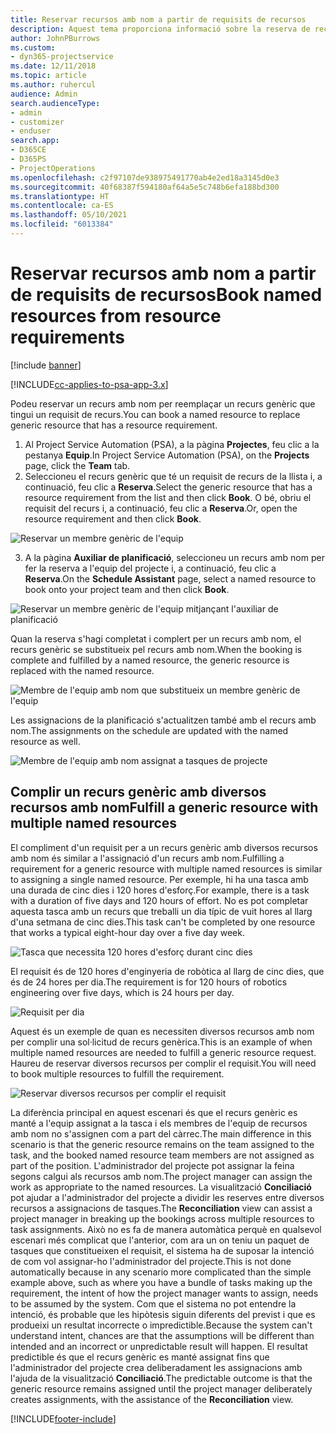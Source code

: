 ```yaml
---
title: Reservar recursos amb nom a partir de requisits de recursos
description: Aquest tema proporciona informació sobre la reserva de recursos amb nom per a un requisit de recurs genèric.
author: JohnPBurrows
ms.custom:
- dyn365-projectservice
ms.date: 12/11/2018
ms.topic: article
ms.author: ruhercul
audience: Admin
search.audienceType:
- admin
- customizer
- enduser
search.app:
- D365CE
- D365PS
- ProjectOperations
ms.openlocfilehash: c2f97107de938975491770ab4e2ed18a3145d0e3
ms.sourcegitcommit: 40f68387f594180af64a5e5c748b6efa188bd300
ms.translationtype: HT
ms.contentlocale: ca-ES
ms.lasthandoff: 05/10/2021
ms.locfileid: "6013384"
---
```

# <a name="book-named-resources-from-resource-requirements"></a><span data-ttu-id="68055-103">Reservar recursos amb nom a partir de requisits de recursos</span><span class="sxs-lookup"><span data-stu-id="68055-103">Book named resources from resource requirements</span></span>

[!include [banner](../includes/psa-now-project-operations.md)]

[!INCLUDE[cc-applies-to-psa-app-3.x](../includes/cc-applies-to-psa-app-3x.md)]

<span data-ttu-id="68055-104">Podeu reservar un recurs amb nom per reemplaçar un recurs genèric que tingui un requisit de recurs.</span><span class="sxs-lookup"><span data-stu-id="68055-104">You can book a named resource to replace generic resource that has a resource requirement.</span></span>

1. <span data-ttu-id="68055-105">Al Project Service Automation (PSA), a la pàgina **Projectes**, feu clic a la pestanya **Equip**.</span><span class="sxs-lookup"><span data-stu-id="68055-105">In Project Service Automation (PSA), on the **Projects** page, click the **Team** tab.</span></span>
2. <span data-ttu-id="68055-106">Seleccioneu el recurs genèric que té un requisit de recurs de la llista i, a continuació, feu clic a **Reserva**.</span><span class="sxs-lookup"><span data-stu-id="68055-106">Select the generic resource that has a resource requirement from the list and then click **Book**.</span></span> <span data-ttu-id="68055-107">O bé, obriu el requisit del recurs i, a continuació, feu clic a **Reserva**.</span><span class="sxs-lookup"><span data-stu-id="68055-107">Or, open the resource requirement and then click **Book**.</span></span>


![Reservar un membre genèric de l'equip](media/RM-how-to-14.png)


3. <span data-ttu-id="68055-109">A la pàgina **Auxiliar de planificació**, seleccioneu un recurs amb nom per fer la reserva a l'equip del projecte i, a continuació, feu clic a **Reserva**.</span><span class="sxs-lookup"><span data-stu-id="68055-109">On the **Schedule Assistant** page, select a named resource to book onto your project team and then click **Book**.</span></span>

![Reservar un membre genèric de l'equip mitjançant l'auxiliar de planificació](media/RM-how-to-15.png)

<span data-ttu-id="68055-111">Quan la reserva s'hagi completat i complert per un recurs amb nom, el recurs genèric se substitueix pel recurs amb nom.</span><span class="sxs-lookup"><span data-stu-id="68055-111">When the booking is complete and fulfilled by a named resource, the generic resource is replaced with the named resource.</span></span>

![Membre de l'equip amb nom que substitueix un membre genèric de l'equip](media/RM-how-to-16.png)

<span data-ttu-id="68055-113">Les assignacions de la planificació s'actualitzen també amb el recurs amb nom.</span><span class="sxs-lookup"><span data-stu-id="68055-113">The assignments on the schedule are updated with the named resource as well.</span></span>

![Membre de l'equip amb nom assignat a tasques de projecte](media/RM-how-to-17.png)

## <a name="fulfill-a-generic-resource-with-multiple-named-resources"></a><span data-ttu-id="68055-115">Complir un recurs genèric amb diversos recursos amb nom</span><span class="sxs-lookup"><span data-stu-id="68055-115">Fulfill a generic resource with multiple named resources</span></span>
<span data-ttu-id="68055-116">El compliment d'un requisit per a un recurs genèric amb diversos recursos amb nom és similar a l'assignació d'un recurs amb nom.</span><span class="sxs-lookup"><span data-stu-id="68055-116">Fulfilling a requirement for a generic resource with multiple named resources is similar to assigning a single named resource.</span></span> <span data-ttu-id="68055-117">Per exemple, hi ha una tasca amb una durada de cinc dies i 120 hores d'esforç.</span><span class="sxs-lookup"><span data-stu-id="68055-117">For example, there is a task with a duration of five days and 120 hours of effort.</span></span> <span data-ttu-id="68055-118">No es pot completar aquesta tasca amb un recurs que treballi un dia típic de vuit hores al llarg d'una setmana de cinc dies.</span><span class="sxs-lookup"><span data-stu-id="68055-118">This task can't be completed by one resource that works a typical eight-hour day over a five day week.</span></span> 

![Tasca que necessita 120 hores d'esforç durant cinc dies](media/RM-how-to-21.png)

<span data-ttu-id="68055-120">El requisit és de 120 hores d'enginyeria de robòtica al llarg de cinc dies, que és de 24 hores per dia.</span><span class="sxs-lookup"><span data-stu-id="68055-120">The requirement is for 120 hours of robotics engineering over five days, which is 24 hours per day.</span></span>

![Requisit per dia](media/RM-how-to-22.png)

<span data-ttu-id="68055-122">Aquest és un exemple de quan es necessiten diversos recursos amb nom per complir una sol·licitud de recurs genèrica.</span><span class="sxs-lookup"><span data-stu-id="68055-122">This is an example of when multiple named resources are needed to fulfill a generic resource request.</span></span> <span data-ttu-id="68055-123">Haureu de reservar diversos recursos per complir el requisit.</span><span class="sxs-lookup"><span data-stu-id="68055-123">You will need to book multiple resources to fulfill the requirement.</span></span>

![Reservar diversos recursos per complir el requisit](media/RM-how-to-23.png)

<span data-ttu-id="68055-125">La diferència principal en aquest escenari és que el recurs genèric es manté a l'equip assignat a la tasca i els membres de l'equip de recursos amb nom no s'assignen com a part del càrrec.</span><span class="sxs-lookup"><span data-stu-id="68055-125">The main difference in this scenario is that the generic resource remains on the team assigned to the task, and the booked named resource team members are not assigned as part of the position.</span></span> <span data-ttu-id="68055-126">L'administrador del projecte pot assignar la feina segons calgui als recursos amb nom.</span><span class="sxs-lookup"><span data-stu-id="68055-126">The project manager can assign the work as appropriate to the named resources.</span></span> <span data-ttu-id="68055-127">La visualització **Conciliació** pot ajudar a l'administrador del projecte a dividir les reserves entre diversos recursos a assignacions de tasques.</span><span class="sxs-lookup"><span data-stu-id="68055-127">The **Reconciliation** view can assist a project manager in breaking up the bookings across multiple resources to task assignments.</span></span> <span data-ttu-id="68055-128">Això no es fa de manera automàtica perquè en qualsevol escenari més complicat que l'anterior, com ara un on teniu un paquet de tasques que constitueixen el requisit, el sistema ha de suposar la intenció de com vol assignar-ho l'administrador del projecte.</span><span class="sxs-lookup"><span data-stu-id="68055-128">This is not done automatically because in any scenario more complicated than the simple example above, such as where you have a bundle of tasks making up the requirement, the intent of how the project manager wants to assign, needs to be assumed by the system.</span></span> <span data-ttu-id="68055-129">Com que el sistema no pot entendre la intenció, és probable que les hipòtesis siguin diferents del previst i que es produeixi un resultat incorrecte o impredictible.</span><span class="sxs-lookup"><span data-stu-id="68055-129">Because the system can't understand intent, chances are that the assumptions will be different than intended and an incorrect or unpredictable result will happen.</span></span> <span data-ttu-id="68055-130">El resultat predictible és que el recurs genèric es manté assignat fins que l'administrador del projecte crea deliberadament les assignacions amb l'ajuda de la visualització **Conciliació**.</span><span class="sxs-lookup"><span data-stu-id="68055-130">The predictable outcome is that the generic resource remains assigned until the project manager deliberately creates assignments, with the assistance of the **Reconciliation** view.</span></span>




[!INCLUDE[footer-include](../includes/footer-banner.md)]